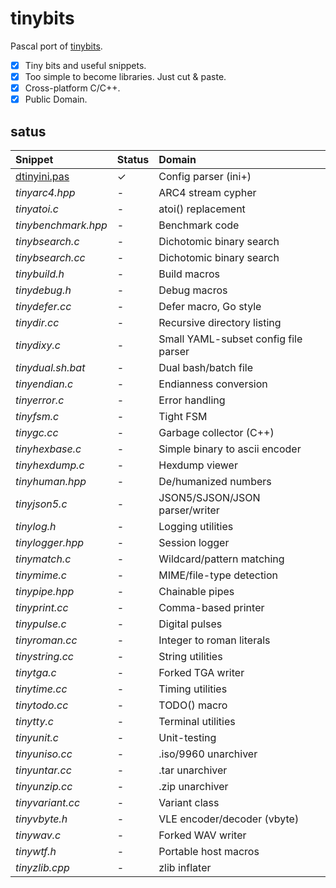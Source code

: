 # tinybits
Pascal port of [tinybits](https://github.com/r-lyeh/tinybits).

- [x] Tiny bits and useful snippets.
- [x] Too simple to become libraries. Just cut & paste.
- [x] Cross-platform C/C++.
- [x] Public Domain.

## satus
|Snippet|Status|Domain|
|:------|:-----|:-----|
|[dtinyini.pas](dtinyini.pas)|✓|Config parser (ini+)|
|_tinyarc4.hpp_|-|ARC4 stream cypher|
|_tinyatoi.c_|-|atoi() replacement|
|_tinybenchmark.hpp_|-|Benchmark code|
|_tinybsearch.c_|-|Dichotomic binary search|
|_tinybsearch.cc_|-|Dichotomic binary search|
|_tinybuild.h_|-|Build macros|
|_tinydebug.h_|-|Debug macros|
|_tinydefer.cc_|-|Defer macro, Go style|
|_tinydir.cc_|-|Recursive directory listing|
|_tinydixy.c_|-|Small YAML-subset config file parser|
|_tinydual.sh.bat_|-|Dual bash/batch file|
|_tinyendian.c_|-|Endianness conversion|
|_tinyerror.c_|-|Error handling|
|_tinyfsm.c_|-|Tight FSM|
|_tinygc.cc_|-|Garbage collector (C++)|
|_tinyhexbase.c_|-|Simple binary to ascii encoder|
|_tinyhexdump.c_|-|Hexdump viewer|
|_tinyhuman.hpp_|-|De/humanized numbers|
|_tinyjson5.c_|-|JSON5/SJSON/JSON parser/writer|
|_tinylog.h_|-|Logging utilities|
|_tinylogger.hpp_|-|Session logger|
|_tinymatch.c_|-|Wildcard/pattern matching|
|_tinymime.c_|-|MIME/file-type detection|
|_tinypipe.hpp_|-|Chainable pipes|
|_tinyprint.cc_|-|Comma-based printer|
|_tinypulse.c_|-|Digital pulses|
|_tinyroman.cc_|-|Integer to roman literals|
|_tinystring.cc_|-|String utilities|
|_tinytga.c_|-|Forked TGA writer|
|_tinytime.cc_|-|Timing utilities|
|_tinytodo.cc_|-|TODO() macro|
|_tinytty.c_|-|Terminal utilities|
|_tinyunit.c_|-|Unit-testing|
|_tinyuniso.cc_|-|.iso/9960 unarchiver|
|_tinyuntar.cc_|-|.tar unarchiver|
|_tinyunzip.cc_|-|.zip unarchiver|
|_tinyvariant.cc_|-|Variant class|
|_tinyvbyte.h_|-|VLE encoder/decoder (vbyte)|
|_tinywav.c_|-|Forked WAV writer|
|_tinywtf.h_|-|Portable host macros|
|_tinyzlib.cpp_|-|zlib inflater|
